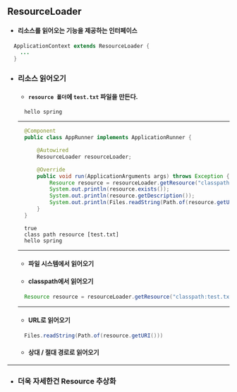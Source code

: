 ## ResourceLoader
  - #### 리소스를 읽어오는 기능을 제공하는 인터페이스
  ``` java
    ApplicationContext extends ResourceLoader {
      ...
    }
  ```
  - ### 리소스 읽어오기
    - #### `resource 폴더`에 `test.txt` 파일을 만든다.
    ```
      hello spring
    ```
    ----------
    ``` java
      @Component
      public class AppRunner implements ApplicationRunner {

          @Autowired
          ResourceLoader resourceLoader;

          @Override
          public void run(ApplicationArguments args) throws Exception {
              Resource resource = resourceLoader.getResource("classpath:test.txt");
              System.out.println(resource.exists());
              System.out.println(resource.getDescription());
              System.out.println(Files.readString(Path.of(resource.getURI())));
          }
      }
    ```
    ```
      true
      class path resource [test.txt]
      hello spring
    ```
    -----------
    - #### 파일 시스템에서 읽어오기
    - #### classpath에서 읽어오기
    ``` java 
      Resource resource = resourceLoader.getResource("classpath:test.txt");
    ```
    -----------
    - #### URL로 읽어오기
    ``` java
      Files.readString(Path.of(resource.getURI()))
    ```
    - #### 상대 / 절대 경로로 읽어오기
----------
- ### 더욱 자세한건 Resource 추상화 
    
